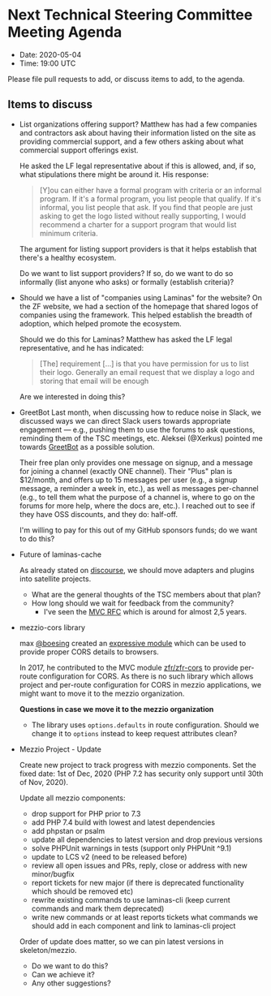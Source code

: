 # Next Technical Steering Committee Meeting Agenda

- Date: 2020-05-04
- Time: 19:00 UTC

Please file pull requests to add, or discuss items to add, to the agenda.

## Items to discuss

- List organizations offering support?
  Matthew has had a few companies and contractors ask about having their
  information listed on the site as providing commercial support, and a few
  others asking about what commercial support offerings exist.

  He asked the LF legal representative about if this is allowed, and, if so,
  what stipulations there might be around it. His response:

  > [Y]ou can either have a formal program with criteria or an informal program.
  > If it's a formal program, you list people that qualify. If it's informal, you
  > list people that ask.  If you find that people are just asking to get the logo
  > listed without really supporting, I would recommend a charter for a support
  > program that would list minimum criteria.

  The argument for listing support providers is that it helps establish that
  there's a healthy ecosystem.

  Do we want to list support providers? If so, do we want to do so informally
  (list anyone who asks) or formally (establish criteria)?

- Should we have a list of "companies using Laminas" for the website?
  On the ZF website, we had a section of the homepage that shared logos of
  companies using the framework. This helped establish the breadth of adoption,
  which helped promote the ecosystem.

  Should we do this for Laminas? Matthew has asked the LF legal representative,
  and he has indicated:

  > [The] requirement [...] is that you have permission for us to list their
  > logo. Generally an email request that we display a logo and storing that email
  > will be enough

  Are we interested in doing this?

- GreetBot
  Last month, when discussing how to reduce noise in Slack, we discussed ways we
  can direct Slack users towards appropriate engagement — e.g., pushing them to
  use the forums to ask questions, reminding them of the TSC meetings, etc.
  Aleksei (@Xerkus) pointed me towards [GreetBot](https://greet.bot) as a
  possible solution.

  Their free plan only provides one message on signup, and a message for joining
  a channel (exactly ONE channel). Their "Plus" plan is $12/month, and offers up
  to 15 messages per user (e.g., a signup message, a reminder a week in, etc.),
  as well as messages per-channel (e.g., to tell them what the purpose of a
  channel is, where to go on the forums for more help, where the docs are,
  etc.). I reached out to see if they have OSS discounts, and they do: half-off.

  I'm willing to pay for this out of my GitHub sponsors funds; do we want to do
  this?

- Future of laminas-cache

  As already stated on [discourse](https://discourse.laminas.dev/t/rfc-laminas-cache-satellite-packages/1543), we should move adapters and plugins into satellite projects.

  - What are the general thoughts of the TSC members about that plan?
  - How long should we wait for feedback from the community?
    - I've seen the [MVC RFC](https://discourse.laminas.dev/t/rfc-zend-mvc-4-design-changes/447) which is around for almost 2,5 years.  

- mezzio-cors library

  max [@boesing](https://github.com/boesing) created an [expressive module](https://github.com/boesing/zend-expressive-cors) which can be used to provide proper CORS details to browsers.
  
  In 2017, he contributed to the MVC module [zfr/zfr-cors](https://github.com/zf-fr/zfr-cors/pull/43) to provide per-route configuration for CORS. As there is no such library which allows project and per-route configuration for CORS in mezzio applications, we might want to move it to the mezzio organization.

  **Questions in case we move it to the mezzio organization**
  - The library uses `options.defaults` in route configuration. Should we change it to `options` instead to keep request attributes clean?

- Mezzio Project - Update

  Create new project to track progress with mezzio components.
  Set the fixed date: 1st of Dec, 2020 (PHP 7.2 has security only support until 30th of Nov, 2020).

  Update all mezzio components:
  - drop support for PHP prior to 7.3
  - add PHP 7.4 build with lowest and latest dependencies
  - add phpstan or psalm
  - update all dependencies to latest version and drop previous versions
  - solve PHPUnit warnings in tests (support only PHPUnit ^9.1)
  - update to LCS v2 (need to be released before)
  - review all open issues and PRs, reply, close or address with new minor/bugfix
  - report tickets for new major (if there is deprecated functionality which should be removed etc)
  - rewrite existing commands to use laminas-cli (keep current commands and mark them deprecated)
  - write new commands or at least reports tickets what commands we should add in each component and link to laminas-cli project

  Order of update does matter, so we can pin latest versions in skeleton/mezzio.

  - Do we want to do this?
  - Can we achieve it?
  - Any other suggestions?

